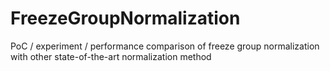 # FreezeGroupNormalization
PoC / experiment / performance comparison of freeze group normalization with other state-of-the-art normalization method
